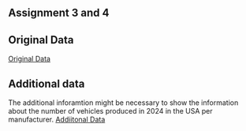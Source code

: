 ## Assignment 3 and 4

## Original Data
[Original Data](https://datahub.transportation.gov/Automobiles/NHTSA-Recalls-by-Manufacturer/mu99-t4jn)

## Additional data
The additional inforamtion might be necessary to show the information about the number of vehicles produced in 2024 in the USA per manufacturer.
[Addiitonal Data](https://www.goodcarbadcar.net/2024-u-s-auto-sales-figures-by-manufacturer-automaker-rankings/)
